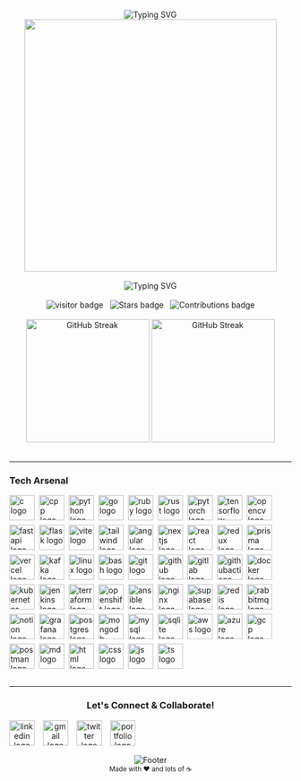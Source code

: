 <br clear="both">

<div align="center">
  <img src="https://readme-typing-svg.herokuapp.com?font=Fira+Code&weight=600&size=28&duration=3000&pause=1000&color=8413f7&center=true&vCenter=true&width=750&lines=Welcome+to+Mohamed+Fathy's+Coding+Universe" alt="Typing SVG" />
</div>

<div align="center">
  <img height="450" src="https://cdna.artstation.com/p/assets/images/images/028/102/058/original/pixel-jeff-matrix-s.gif?1593487263" alt=""/>
</div>

<br clear="both">

<div align="center">
  <img src="https://readme-typing-svg.herokuapp.com?font=Fira+Code&size=24&pause=1000&center=true&multiline=true&&color=D8008F&vCenter=true&width=465&height=70&lines=Artificial+Intelligence+Engineer;MLOps/LLMOps+Engineer;" alt="Typing SVG">
</div>

<br clear="both">

<div align="center">
  <img src="https://visitor-badge.laobi.icu/badge?page_id=ShwaTech.ShwaTech&style=social" alt="visitor badge"/>
  &nbsp;
  <img src="https://img.shields.io/github/stars/ShwaTech?style=social" alt="Stars badge"/>
  &nbsp;
  <img src="https://img.shields.io/badge/Contributions-300%2B-brightgreen" alt="Contributions badge"/>
</div>

<br clear="both">

<div align="center">

  <img height="220em" src="https://stats.hyo.dev/api/github-stats-advanced?login=ShwaTech" alt="GitHub Streak"/>
  <img height="220em" src="https://github-readme-stats.vercel.app/api/top-langs/?username=ShwaTech&&hide=kotlin&&locale=en&hide_title=true&layout=compact&langs_count=8&theme=nord&hide_border=true&border_radius=6&bg_color=26272D" alt="GitHub Streak"/> 
</div>

<br>

---

<h3 align="left">
    Tech Arsenal
</h3>

<div align="left" style="display: flex; gap: .5rem; flex-wrap: wrap;">
  <img src="https://skillicons.dev/icons?i=c&theme=dark" width="45" height="45" alt="c logo"/>
  <img src="https://skillicons.dev/icons?i=cpp&theme=dark" width="45" height="45" alt="cpp logo"/>
  <img src="https://skillicons.dev/icons?i=python&theme=dark" width="45" height="45" alt="python logo"/>
  <img src="https://skillicons.dev/icons?i=go&theme=dark" width="45" height="45" alt="go logo"/>
  <img src="https://skillicons.dev/icons?i=ruby&theme=dark" width="45" height="45" alt="ruby logo"/>
  <img src="https://skillicons.dev/icons?i=rust&theme=dark" width="45" height="45" alt="rust logo"/>
  <img src="https://skillicons.dev/icons?i=pytorch&theme=dark" width="45" height="45" alt="pytorch logo"/>
  <img src="https://skillicons.dev/icons?i=tensorflow&theme=dark" width="45" height="45" alt="tensorflow logo"/>
  <img src="https://skillicons.dev/icons?i=opencv&theme=dark" width="45" height="45" alt="opencv logo"/>
  <img src="https://skillicons.dev/icons?i=fastapi&theme=dark" width="45" height="45" alt="fastapi logo"/>
  <img src="https://skillicons.dev/icons?i=flask&theme=dark" width="45" height="45" alt="flask logo"/>
  <img src="https://skillicons.dev/icons?i=vite&theme=dark" width="45" height="45" alt="vite logo"/>
  <img src="https://skillicons.dev/icons?i=tailwind&theme=dark" width="45" height="45" alt="tailwind logo"/>
  <img src="https://skillicons.dev/icons?i=angular&theme=dark" width="45" height="45" alt="angular logo"/>
  <img src="https://skillicons.dev/icons?i=nextjs&theme=dark" width="45" height="45" alt="nextjs logo"/>
  <img src="https://skillicons.dev/icons?i=react&theme=dark" width="45" height="45" alt="react logo"/>
  <img src="https://skillicons.dev/icons?i=redux&theme=dark" width="45" height="45" alt="redux logo"/>
  <img src="https://skillicons.dev/icons?i=prisma&theme=dark" width="45" height="45" alt="prisma logo"/>
  <img src="https://skillicons.dev/icons?i=vercel&theme=dark" width="45" height="45" alt="vercel logo"/>
  <img src="https://skillicons.dev/icons?i=kafka&theme=dark" width="45" height="45" alt="kafka logo"/>
  <img src="https://skillicons.dev/icons?i=linux&theme=dark" width="45" height="45"  alt="linux logo"/>
  <img src="https://skillicons.dev/icons?i=bash&theme=dark" width="45" height="45"  alt="bash logo"/>
  <img src="https://skillicons.dev/icons?i=git&theme=dark" width="45" height="45" alt="git logo"/>
  <img src="https://skillicons.dev/icons?i=github&theme=dark" height="45",width="45"  alt="github logo"/>
  <img src="https://skillicons.dev/icons?i=gitlab&theme=dark" width="45" height="45" alt="gitlab logo"/>
  <img src="https://skillicons.dev/icons?i=githubactions&theme=dark" width="45" height="45" alt="githubactions logo"/>
  <img src="https://skillicons.dev/icons?i=docker&theme=dark" width="45" height="45" alt="docker logo"/>
  <img src="https://skillicons.dev/icons?i=kubernetes&theme=dark" width="45" height="45" alt="kubernetes logo"/>
  <img src="https://skillicons.dev/icons?i=jenkins&theme=dark" width="45" height="45" alt="jenkins logo"/>
  <img src="https://skillicons.dev/icons?i=terraform&theme=dark" width="45" height="45"  alt="terraform logo"/>
  <img src="https://skillicons.dev/icons?i=openshift&theme=dark" width="45" height="45" alt="openshift logo"/>
  <img src="https://skillicons.dev/icons?i=ansible&theme=dark" width="45" height="45" alt="ansible logo"/>
  <img src="https://skillicons.dev/icons?i=nginx&theme=dark" width="45" height="45" alt="nginx logo"/>
  <img src="https://skillicons.dev/icons?i=supabase&theme=dark" width="45" height="45" alt="supabase logo"/>
  <img src="https://skillicons.dev/icons?i=redis&theme=dark" width="45" height="45" alt="redis logo"/>
  <img src="https://skillicons.dev/icons?i=rabbitmq&theme=dark" width="45" height="45" alt="rabbitmq logo"/>
  <img src="https://skillicons.dev/icons?i=prometheus&theme=light" width="45" height="45" alt="notion logo"/>
  <img src="https://skillicons.dev/icons?i=grafana&theme=dark" width="45" height="45" alt="grafana logo"/>
  <img src="https://skillicons.dev/icons?i=postgres&theme=dark" width="45" height="45" alt="postgres logo"/>
  <img src="https://skillicons.dev/icons?i=mongodb&theme=dark" width="45" height="45" alt="mongodb logo"/>
  <img src="https://skillicons.dev/icons?i=mysql&theme=dark" width="45" height="45" alt="mysql logo"/>
  <img src="https://skillicons.dev/icons?i=sqlite&theme=dark" width="45" height="45" alt="sqlite logo"/>
  <img src="https://skillicons.dev/icons?i=aws&theme=dark" width="45" height="45" alt="aws logo"/>
  <img src="https://skillicons.dev/icons?i=azure&theme=dark" width="45" height="45" alt="azure logo"/>
  <img src="https://skillicons.dev/icons?i=gcp&theme=dark" width="45" height="45" alt="gcp logo"/>
  <img src="https://skillicons.dev/icons?i=postman&theme=dark" width="45" height="45" alt="postman logo"/>
  <img src="https://skillicons.dev/icons?i=md&theme=dark" width="45" height="45" alt="md logo"/>
  <img src="https://skillicons.dev/icons?i=html&theme=dark" width="45" height="45" alt="html logo"/>
  <img src="https://skillicons.dev/icons?i=css&theme=dark" width="45" height="45" alt="css logo"/>
  <img src="https://skillicons.dev/icons?i=js&theme=dark" width="45" height="45" alt="js logo"/>
  <img src="https://skillicons.dev/icons?i=ts&theme=dark" width="45" height="45" alt="ts logo"/>
</div>

<br>

---

<h3 align="center">
    Let's Connect & Collaborate!
</h3>

<div align="center" style="display: flex; flex-wrap: wrap; gap: 15px;">
  <a href="https://www.linkedin.com/in/shwatech/" target="_blank">
    <img src="https://skillicons.dev/icons?i=linkedin&theme=dark" width="45" height="45" alt="linkedin logo"/>
  </a>
  <a href="mailto:mohamedfatmak141@gmail.com" target="_blank">
    <img src="https://skillicons.dev/icons?i=gmail&theme=light" width="45" height="45" alt="gmail logo"/>
  </a>
  <a href="https://x.com/MohamedFat10722?s=09" target="_blank">
    <img src="https://skillicons.dev/icons?i=twitter&theme=dark" width="45" height="45" alt="twitter logo"/>
  </a>
  <a href="https://ShwaTech.github.io/" target="_blank">
    <img src="https://github.com/user-attachments/assets/8c2dd661-6d21-45d9-a1fb-371456aed820" width="45" height="45" alt="portfolio logo"/>
  </a>
</div>

<br>

<div align="center">
  <img src="https://capsule-render.vercel.app/api?type=waving&color=gradient&height=100&section=footer&text=Thanks%20for%20visiting!&fontSize=16&fontAlignY=65&desc=Let's%20build%20something%20amazing%20together&descAlignY=45&descAlign=center" alt="Footer"/>
</div>

<div align="center">
  <sub>Made with ❤️ and lots of ☕</sub>
</div>
